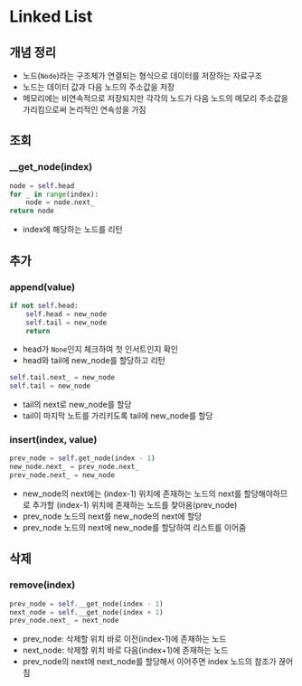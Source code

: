 # Linked List

## 개념 정리

- 노드(`Node`)라는 구조체가 연결되는 형식으로 데이터를 저장하는 자료구조
- 노드는 데이터 값과 다음 노드의 주소값을 저장
- 메모리에는 비연속적으로 저장되지만 각각의 노드가 다음 노드의 메모리 주소값을 가리킴으로써 논리적인 연속성을 가짐

## 조회

### __get_node(index)

```python
node = self.head
for _ in range(index):
    node = node.next_
return node
```

- index에 해당하는 노드를 리턴

## 추가

### append(value)

```python
if not self.head:
    self.head = new_node
    self.tail = new_node
    return
```

- head가 `None`인지 체크하여 첫 인서트인지 확인
- head와 tail에 new_node를 할당하고 리턴

```python
self.tail.next_ = new_node
self.tail = new_node
```

- tail의 next로 new_node를 할당
- tail이 마지막 노트를 가리키도록 tail에 new_node를 할당

### insert(index, value)

```python
prev_node = self.get_node(index - 1)
new_node.next_ = prev_node.next_
prev_node.next_ = new_node
```

- new_node의 next에는 (index-1) 위치에 존재하는 노드의 next를 할당해야하므로 추가할 (index-1) 위치에 존재하는 노드를 찾아옴(prev_node)
- prev_node 노드의 next를 new_node의 next에 할당
- prev_node 노드의 next에 new_node를 할당하여 리스트를 이어줌

## 삭제

### remove(index)

```python
prev_node = self.__get_node(index - 1)
next_node = self.__get_node(index + 1)
prev_node.next_ = next_node
```

- prev_node: 삭제할 위치 바로 이전(index-1)에 존재하는 노드
- next_node: 삭제할 위치 바로 다음(index+1)에 존재하는 노드
- prev_node의 next에 next_node를 할당해서 이어주면 index 노드의 참조가 끊어짐